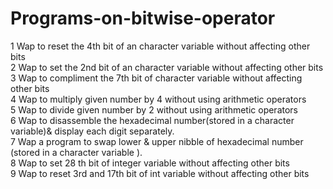 # Programs-on-bitwise-operator


1 Wap to reset the 4th bit of an character variable without affecting other bits<br>
2 Wap to set the 2nd bit of an character variable without affecting other bits<br>
3 Wap to compliment the 7th bit of character variable without affecting other bits<br>
4 Wap to multiply given number by 4 without using arithmetic operators<br>
5 Wap to divide given number by 2 without using arithmetic operators<br>
6 Wap to disassemble the hexadecimal number(stored in a character variable)& display each digit
separately.<br>
7 Wap a program to swap lower & upper nibble of hexadecimal number (stored in a character
variable ).<br>
8 Wap to set 28 th bit of integer variable without affecting other bits<br>
9 Wap to reset 3rd and 17th bit of int variable without affecting other bits<br>
